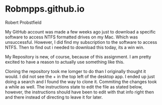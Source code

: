 # Robmpps.github.io

Robert Probstfield

My GitHub account was made a few weeks ago just to download a specific software to access NTFS formatted drives on my Mac. Which was unsuccessful. However, I did find my subscription to the software to access NTFS. Then to find out i needed to download this today, its a win win.

My Repository is new, of course, because of this assignment. I am pretty excited to have a reason to actually use something like this.

Cloning the repository took me lomger to do than I originally thought it would. I did not see the + in the top left of the desktop app. I ended up just doing a search and I found the way to clone it. Commiting the changes took a while as well. The instructions state to edit the file as stated below, however, the instructions should have been to edit with that info right then and there instead of directing to leave it for later.